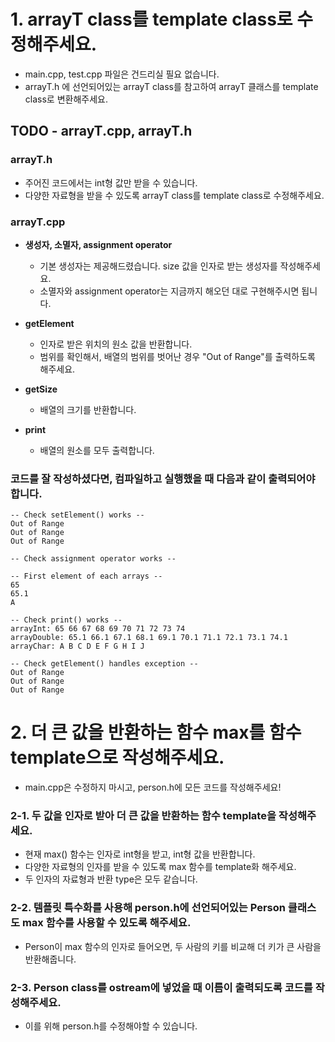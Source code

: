 # 1. arrayT class를 template class로 수정해주세요.

- main.cpp, test.cpp 파일은 건드리실 필요 없습니다.
- arrayT.h 에 선언되어있는 arrayT class를 참고하여 arrayT 클래스를 template class로 변환해주세요.

## TODO - arrayT.cpp, arrayT.h

### arrayT.h

* 주어진 코드에서는 int형 값만 받을 수 있습니다.
* 다양한 자료형을 받을 수 있도록 arrayT class를 template class로 수정해주세요.

### arrayT.cpp

* **생성자, 소멸자, assignment operator**
  * 기본 생성자는 제공해드렸습니다. size 값을 인자로 받는 생성자를 작성해주세요.
  * 소멸자와 assignment operator는 지금까지 해오던 대로 구현해주시면 됩니다.

* **getElement**
  * 인자로 받은 위치의 원소 값을 반환합니다.
  * 범위를 확인해서, 배열의 범위를 벗어난 경우 "Out of Range"를 출력하도록 해주세요.

* **getSize**
  * 배열의 크기를 반환합니다.

* **print**
  * 배열의 원소를 모두 출력합니다.


### 코드를 잘 작성하셨다면, 컴파일하고 실행했을 때 다음과 같이 출력되어야 합니다.
```
-- Check setElement() works --
Out of Range
Out of Range
Out of Range

-- Check assignment operator works --

-- First element of each arrays --
65
65.1
A

-- Check print() works --
arrayInt: 65 66 67 68 69 70 71 72 73 74 
arrayDouble: 65.1 66.1 67.1 68.1 69.1 70.1 71.1 72.1 73.1 74.1 
arrayChar: A B C D E F G H I J 

-- Check getElement() handles exception --
Out of Range
Out of Range
Out of Range
```

# 2. 더 큰 값을 반환하는 함수 max를 함수 template으로 작성해주세요.

* main.cpp은 수정하지 마시고, person.h에 모든 코드를 작성해주세요!

### 2-1. 두 값을 인자로 받아 더 큰 값을 반환하는 함수 template을 작성해주세요.

* 현재 max() 함수는 인자로 int형을 받고, int형 값을 반환합니다.
* 다양한 자료형의 인자를 받을 수 있도록 max 함수를 template화 해주세요.
* 두 인자의 자료형과 반환 type은 모두 같습니다.

### 2-2. 템플릿 특수화를 사용해 person.h에 선언되어있는 Person 클래스도 max 함수를 사용할 수 있도록 해주세요.

* Person이 max 함수의 인자로 들어오면, 두 사람의 키를 비교해 더 키가 큰 사람을 반환해줍니다.

### 2-3. Person class를 ostream에 넣었을 때 이름이 출력되도록 코드를 작성해주세요.

* 이를 위해 person.h를 수정해야할 수 있습니다.
